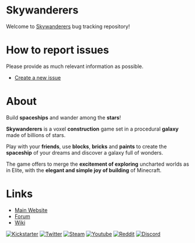 # Skywanderers

Welcome to [Skywanderers](https://www.skywanderersgame.com/) bug tracking repository!

# How to report issues

Please provide as much relevant information as possible.

- [Create a new issue](https://github.com/tsunamayo/Skywanderers/issues/new)

# About

Build **spaceships** and wander among the **stars**!

**Skywanderers** is a voxel **construction** game set in a procedural **galaxy** made of billions of stars.

Play with your **friends**, use **blocks**, **bricks** and **paints** to create the **spaceship** of your dreams and discover a galaxy full of wonders.

The game offers to merge the **excitement of exploring** uncharted worlds as in Elite, with the **elegant and simple joy of building** of Minecraft.

# Links

- [Main Website](https://www.skywanderersgame.com/)
- [Forum](https://www.skywanderersgame.com/forum/index.php)
- [Wiki](https://skywanderers.gamepedia.com/Skywanderers_Wiki)

[![Kickstarter](https://www.skywanderersgame.com/img/logo-kickstarter.png)](https://www.kickstarter.com/projects/skywanderers/skywanderers)
[![Twitter](https://www.skywanderersgame.com/img/logo-twt.png)](https://twitter.com/TransNeonOrange)
[![Steam](https://www.skywanderersgame.com/img/logo-stm.png)](http://steamcommunity.com/sharedfiles/filedetails/?id=875717459)
[![Youtube](https://www.skywanderersgame.com/img/logo-yt.png)](https://www.youtube.com/channel/UCITNnomMkqQv1aNi_8dxVBQ)
[![Reddit](https://www.skywanderersgame.com/img/logo-rdi.png)](https://www.reddit.com/r/skywanderers/)
[![Discord](https://www.skywanderersgame.com/img/logo-dsc.png)](https://discord.gg/ufGxXzB)
